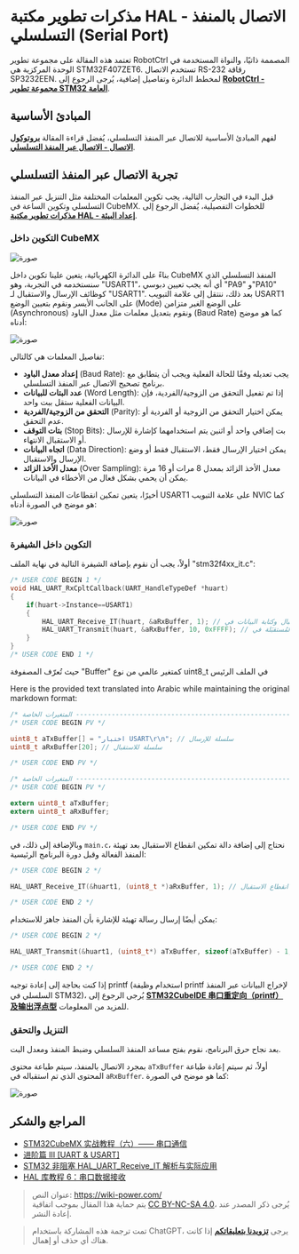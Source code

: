 # مذكرات تطوير مكتبة HAL - الاتصال بالمنفذ التسلسلي (Serial Port)

تعتمد هذه المقالة على مجموعة تطوير RobotCtrl المصممة ذاتيًا، والنواة المستخدمة في الوحدة المركزية هي STM32F407ZET6. تستخدم الاتصال RS-232 رقاقة SP3232EEN. لمخطط الدائرة وتفاصيل إضافية، يُرجى الرجوع إلى [**RobotCtrl - مجموعة تطوير STM32 العامة**](to_be_replace[3]).

## المبادئ الأساسية

لفهم المبادئ الأساسية للاتصال عبر المنفذ التسلسلي، يُفضل قراءة المقالة [**بروتوكول الاتصال - الاتصال عبر المنفذ التسلسلي**](to_be_replace[3]).

## تجربة الاتصال عبر المنفذ التسلسلي

قبل البدء في التجارب التالية، يجب تكوين المعلمات المختلفة مثل التنزيل عبر المنفذ التسلسلي وتكوين الساعة في CubeMX. للخطوات التفصيلية، يُفضل الرجوع إلى [**مذكرات تطوير مكتبة HAL - إعداد البيئة**](to_be_replace[3]).

### التكوين داخل CubeMX

![صورة](https://img.wiki-power.com/d/wiki-media/img/20210207100329.png)

بناءً على الدائرة الكهربائية، يتعين علينا تكوين داخل CubeMX المنفذ التسلسلي الذي سنستخدمه في التجربة، وهو "USART1"، أي أنه يجب تعيين دبوسي "PA9" و"PA10" كوظائف الإرسال والاستقبال لـ "USART1". بعد ذلك، ننتقل إلى علامة التبويب USART1 على الجانب الأيسر ونقوم بتعيين الوضع (Mode) على الوضع الغير متزامن (Asynchronous) ونقوم بتعديل معلمات مثل معدل الباود (Baud Rate) كما هو موضح أدناه:

![صورة](https://img.wiki-power.com/d/wiki-media/img/20210207100941.png)

تفاصيل المعلمات هي كالتالي:

- **إعداد معدل الباود** (Baud Rate): يجب تعديله وفقًا للحالة الفعلية ويجب أن يتطابق مع برنامج تصحيح الاتصال عبر المنفذ التسلسلي.
- **عدد البتات للبيانات** (Word Length): إذا تم تفعيل التحقق من الزوجية/الفردية، فإن البيانات الفعلية ستقل ببت واحد.
- **التحقق من الزوجية/الفردية** (Parity): يمكن اختيار التحقق من الزوجية أو الفردية أو عدم التحقق.
- **بتات التوقف** (Stop Bits): بت إضافي واحد أو اثنين يتم استخدامهما كإشارة للإرسال أو الاستقبال الانتهاء.
- **اتجاه البيانات** (Data Direction): يمكن اختيار الإرسال فقط، الاستقبال فقط أو وضع الإرسال والاستقبال.
- **معدل الأخذ الزائد** (Over Sampling): معدل الأخذ الزائد بمعدل 8 مرات أو 16 مرة يمكن أن يحمي بشكل فعال من الأخطاء في البيانات.

أخيرًا، يتعين تمكين انقطاعات المنفذ التسلسلي USART1 على علامة التبويب NVIC كما هو موضح في الصورة أدناه:

![صورة](https://img.wiki-power.com/d/wiki-media/img/20210207104641.png)

### التكوين داخل الشيفرة

أولاً، يجب أن نقوم بإضافة الشيفرة التالية في نهاية الملف "stm32f4xx_it.c":

```c title="stm32f4xx_it.c"
/* USER CODE BEGIN 1 */
void HAL_UART_RxCpltCallback(UART_HandleTypeDef *huart)
{
    if(huart->Instance==USART1)
    {
        HAL_UART_Receive_IT(huart, &aRxBuffer, 1); // استقبال وكتابة البيانات في aRxBuffer
        HAL_UART_Transmit(huart, &aRxBuffer, 10, 0xFFFF); // إعادة إرسال البيانات المُستقبَلة في aRxBuffer
    }
}
/* USER CODE END 1 */
```

حيث تُعرّف المصفوفة "Buffer" كمتغير عالمي من نوع uint8_t في الملف الرئيس

Here is the provided text translated into Arabic while maintaining the original markdown format:

```c title="main.c"
/* المتغيرات الخاصة -----------------------------------------------------------*/
/* USER CODE BEGIN PV */

uint8_t aTxBuffer[] = "اختبار USART\r\n"; // سلسلة للإرسال
uint8_t aRxBuffer[20]; // سلسلة للاستقبال

/* USER CODE END PV */
```

```c title="stm32f4xx_it.c"
/* المتغيرات الخاصة -----------------------------------------------------------*/
/* USER CODE BEGIN PV */

extern uint8_t aTxBuffer;
extern uint8_t aRxBuffer;

/* USER CODE END PV */

```

وبالإضافة إلى ذلك، في `main.c`، نحتاج إلى إضافة دالة تمكين انقطاع الاستقبال بعد تهيئة المنفذ الفعالة وقبل دورة البرنامج الرئيسية:

```c title="main.c"
/* USER CODE BEGIN 2 */

HAL_UART_Receive_IT(&huart1, (uint8_t *)aRxBuffer, 1); // دالة تمكين انقطاع الاستقبال

/* USER CODE END 2 */
```

يمكن أيضًا إرسال رسالة تهيئة للإشارة بأن المنفذ جاهز للاستخدام:

```c title="main.c"
/* USER CODE BEGIN 2 */

HAL_UART_Transmit(&huart1, (uint8_t*) aTxBuffer, sizeof(aTxBuffer) - 1, 0xFFFF); // إرسال محتوى aTxBuffer المخصص السابق

/* USER CODE END 2 */
```

إذا كنت بحاجة إلى إعادة توجيه printf (استخدام وظيفة printf لإخراج البيانات عبر المنفذ السلسلي في STM32)، يُرجى الرجوع إلى [**STM32CubeIDE 串口重定向（printf）及输出浮点型**](https://wiki-power.com/ar/STM32CubeIDE%E4%B8%B2%E5%8F%A3%E9%87%8D%E5%AE%9A%E5%90%91%EF%BC%88printf%EF%BC%89%E5%8F%8A%E8%BE%93%E5%87%BA%E6%B5%AE%E7%82%B9%E5%9E%8B) للمزيد من المعلومات.

### التنزيل والتحقق

بعد نجاح حرق البرنامج، نقوم بفتح مساعد المنفذ السلسلي وضبط المنفذ ومعدل البت.

بمجرد الاتصال بالمنفذ، سيتم طباعة محتوى `aTxBuffer` أولاً، ثم سيتم إعادة طباعة المحتوى الذي تم استقباله في `aRxBuffer`. كما هو موضح في الصورة:

![صورة](https://img.wiki-power.com/d/wiki-media/img/20210403232628.png)

## المراجع والشكر

- [STM32CubeMX 实战教程（六）—— 串口通信](https://blog.csdn.net/weixin_43892323/article/details/105339949)
- [进阶篇 III [UART & USART]](https://alchemicronin.github.io/posts/b4c69a89/#1-0-%E4%BB%80%E4%B9%88%E6%98%AFUART%E5%92%8CUSART%EF%BC%9F%E6%9C%89%E4%BB%80%E4%B9%88%E5%8C%BA%E5%88%AB%E5%98%9B%EF%BC%9F)
- [STM32 非阻塞 HAL_UART_Receive_IT 解析与实际应用](https://zhuanlan.zhihu.com/p/147414331)
- [HAL 库教程 6：串口数据接收](https://blog.csdn.net/geek_monkey/article/details/89165040)

> عنوان النص: <https://wiki-power.com/>  
> يتم حماية هذا المقال بموجب اتفاقية [CC BY-NC-SA 4.0](https://creativecommons.org/licenses/by/4.0/deed.zh)، يُرجى ذكر المصدر عند إعادة النشر.



> تمت ترجمة هذه المشاركة باستخدام ChatGPT، يرجى [**تزويدنا بتعليقاتكم**](https://github.com/linyuxuanlin/Wiki_MkDocs/issues/new) إذا كانت هناك أي حذف أو إهمال.